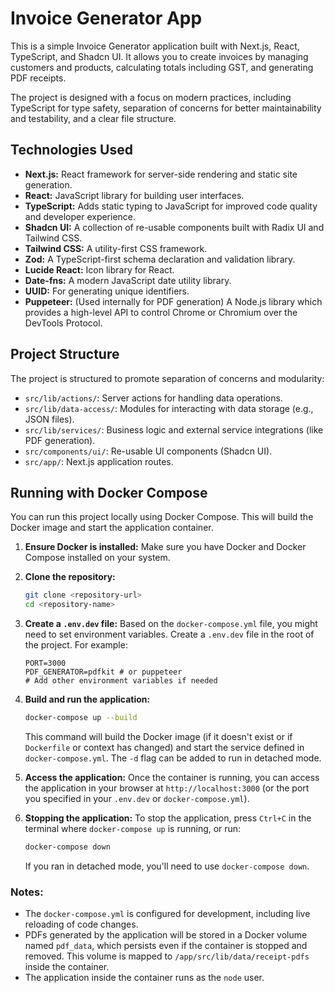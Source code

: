# Invoice Generator App

This is a simple Invoice Generator application built with Next.js, React, TypeScript, and Shadcn UI. It allows you to create invoices by managing customers and products, calculating totals including GST, and generating PDF receipts.

The project is designed with a focus on modern practices, including TypeScript for type safety, separation of concerns for better maintainability and testability, and a clear file structure.

## Technologies Used

*   **Next.js:** React framework for server-side rendering and static site generation.
*   **React:** JavaScript library for building user interfaces.
*   **TypeScript:** Adds static typing to JavaScript for improved code quality and developer experience.
*   **Shadcn UI:** A collection of re-usable components built with Radix UI and Tailwind CSS.
*   **Tailwind CSS:** A utility-first CSS framework.
*   **Zod:** A TypeScript-first schema declaration and validation library.
*   **Lucide React:** Icon library for React.
*   **Date-fns:** A modern JavaScript date utility library.
*   **UUID:** For generating unique identifiers.
*   **Puppeteer:** (Used internally for PDF generation) A Node.js library which provides a high-level API to control Chrome or Chromium over the DevTools Protocol.

## Project Structure

The project is structured to promote separation of concerns and modularity:

*   `src/lib/actions/`: Server actions for handling data operations.
*   `src/lib/data-access/`: Modules for interacting with data storage (e.g., JSON files).
*   `src/lib/services/`: Business logic and external service integrations (like PDF generation).
*   `src/components/ui/`: Re-usable UI components (Shadcn UI).
*   `src/app/`: Next.js application routes.

## Running with Docker Compose

You can run this project locally using Docker Compose. This will build the Docker image and start the application container.

1.  **Ensure Docker is installed:** Make sure you have Docker and Docker Compose installed on your system.
2.  **Clone the repository:**
    ```bash
    git clone <repository-url>
    cd <repository-name>
    ```
3.  **Create a `.env.dev` file:**
    Based on the `docker-compose.yml` file, you might need to set environment variables. Create a `.env.dev` file in the root of the project. For example:
    ```env
    PORT=3000
    PDF_GENERATOR=pdfkit # or puppeteer
    # Add other environment variables if needed
    ```
4.  **Build and run the application:**
    ```bash
    docker-compose up --build
    ```
    This command will build the Docker image (if it doesn't exist or if `Dockerfile` or context has changed) and start the service defined in `docker-compose.yml`. The `-d` flag can be added to run in detached mode.

5.  **Access the application:**
    Once the container is running, you can access the application in your browser at `http://localhost:3000` (or the port you specified in your `.env.dev` or `docker-compose.yml`).

6.  **Stopping the application:**
    To stop the application, press `Ctrl+C` in the terminal where `docker-compose up` is running, or run:
    ```bash
    docker-compose down
    ```
    If you ran in detached mode, you'll need to use `docker-compose down`.

### Notes:
* The `docker-compose.yml` is configured for development, including live reloading of code changes.
* PDFs generated by the application will be stored in a Docker volume named `pdf_data`, which persists even if the container is stopped and removed. This volume is mapped to `/app/src/lib/data/receipt-pdfs` inside the container.
* The application inside the container runs as the `node` user.


